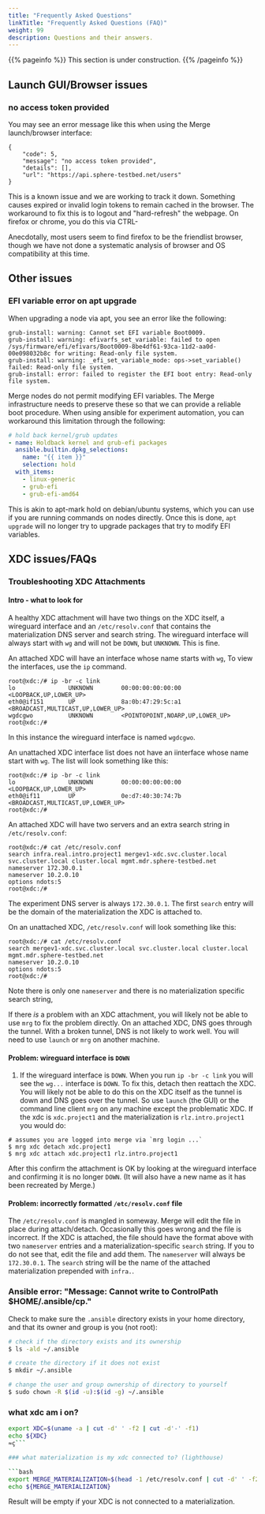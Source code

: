 ```yaml
---
title: "Frequently Asked Questions"
linkTitle: "Frequently Asked Questions (FAQ)"
weight: 99
description: Questions and their answers.
---
```


{{% pageinfo %}}
This section is under construction.
{{% /pageinfo %}}

## Launch GUI/Browser issues

### no access token provided

You may see an error message like this when using the Merge launch/browser interface:

```
{
    "code": 5,
    "message": "no access token provided",
    "details": [],
    "url": "https://api.sphere-testbed.net/users"
}
```

This is a known issue and we are working to track it down. Something causes expired or invalid login
tokens to remain cached in the browser. The workaround to fix this is to logout and "hard-refresh"
the webpage. On firefox or chrome, you do this via CTRL-<F5>

Anecdotally, most users seem to find firefox to be the friendlist browser, though we have not done a
systematic analysis of browser and OS compatibility at this time.

## Other issues

### EFI variable error on apt upgrade

When upgrading a node via apt, you see an error like the following:

```
grub-install: warning: Cannot set EFI variable Boot0009.
grub-install: warning: efivarfs_set_variable: failed to open /sys/firmware/efi/efivars/Boot0009-8be4df61-93ca-11d2-aa0d-00e098032b8c for writing: Read-only file system.
grub-install: warning: _efi_set_variable_mode: ops->set_variable() failed: Read-only file system.
grub-install: error: failed to register the EFI boot entry: Read-only file system.
```

Merge nodes do not permit modifying EFI variables. The Merge infrastructure needs to preserve these so that we can provide a reliable boot procedure. When using ansible for experiment automation, you can workaround this limitation through the following:

```yaml
# hold back kernel/grub updates
- name: Holdback kernel and grub-efi packages
  ansible.builtin.dpkg_selections:
    name: "{{ item }}"
    selection: hold
  with_items:
    - linux-generic
    - grub-efi
    - grub-efi-amd64
```

This is akin to apt-mark hold on debian/ubuntu systems, which you can use if you are running commands on nodes directly. Once this is done, `apt upgrade` will no longer try to upgrade packages that try to modify EFI variables.

## XDC issues/FAQs

### Troubleshooting XDC Attachments

#### Intro - what to look for

A healthy XDC attachment will have two things on the XDC itself, a wireguard interface and an `/etc/resolv.conf` that contains the materialization DNS server and search string. The wireguard interface will always start with `wg` and will not be `DOWN`, but `UNKNOWN`. This is fine. 

An attached XDC will have an interface whose name starts with `wg`, To view the interfaces, use the `ip` command. 

```
root@xdc:/# ip -br -c link                                                         
lo               UNKNOWN        00:00:00:00:00:00 <LOOPBACK,UP,LOWER_UP>           
eth0@if151       UP             8a:0b:47:29:5c:a1 <BROADCAST,MULTICAST,UP,LOWER_UP>
wgdcgwo          UNKNOWN        <POINTOPOINT,NOARP,UP,LOWER_UP>                    
root@xdc:/#                                                                        
```

In this instance the wireguard interface is named `wgdcgwo`.

An unattached XDC interface list does not have an iinterface whose name start with `wg`. The list will look something like this:
```
root@xdc:/# ip -br -c link                                                         
lo               UNKNOWN        00:00:00:00:00:00 <LOOPBACK,UP,LOWER_UP>           
eth0@if11        UP             0e:d7:40:30:74:7b <BROADCAST,MULTICAST,UP,LOWER_UP>
root@xdc:/#                                                                        
```

An attached XDC will have two servers and an extra search string in  `/etc/resolv.conf`:
```
root@xdc:/# cat /etc/resolv.conf                                                                                   
search infra.real.intro.project1 mergev1-xdc.svc.cluster.local svc.cluster.local cluster.local mgmt.mdr.sphere-testbed.net
nameserver 172.30.0.1                                                                                              
nameserver 10.2.0.10                                                                                               
options ndots:5                                                                          
root@xdc:/#               
```

The experiment DNS server is always `172.30.0.1`. The first `search` entry will be the domain of the materialization the XDC is attached to.

On an unattached XDC, `/etc/resolv.conf` will look something like this:
```
root@xdc:/# cat /etc/resolv.conf                                                         
search mergev1-xdc.svc.cluster.local svc.cluster.local cluster.local mgmt.mdr.sphere-testbed.net
nameserver 10.2.0.10                                                                     
options ndots:5                                                                          
root@xdc:/#                                                                              
```

Note there is only one `nameserver` and there is no materialization specific search string,

If there *is* a problem with an XDC attachment, you will likely not be able to use `mrg` to fix the problem directly. On an attached XDC, DNS goes through the tunnel. With a broken tunnel, DNS is not likely to work well. You will need to use `launch` or `mrg` on another machine. 

#### Problem: wireguard interface is `DOWN`

1) If the wireguard interface is `DOWN`. When you run `ip -br -c link` you will see the `wg...` interface is `DOWN`. To fix this, detach then reattach the XDC. You will likely not be able to do this on the XDC itself as the tunnel is down and DNS goes over the tunnel. So use `launch` (the GUI) or the command line client `mrg` on any machine except the problematic XDC. If the xdc is `xdc.project1` and the materialization is `rlz.intro.project1` you would do:

```
# assumes you are logged into merge via `mrg login ...`
$ mrg xdc detach xdc.project1
$ mrg xdc attach xdc.project1 rlz.intro.project1
```

After this confirm the attachment is OK by looking at the wireguard interface and confirming it is no longer `DOWN`. (It will also have a new name as it has been recreated by Merge.)

#### Problem: incorrectly formatted `/etc/resolv.conf` file

The `/etc/resolv.conf` is mangled in someway. Merge will edit the file in place during attach/detach. Occasionally this goes wrong and the file is incorrect. If the XDC is attached, the file should have the format above with two `nameserver` entries and a materialization-specific `search` string. If you to do not see that, edit the file and add them. The `nameserver` will always be `172.30.0.1`. The `search` string will be the name of the attached materialization prepended with `infra.`.   

### Ansible error: "Message: Cannot write to ControlPath $HOME/.ansible/cp."

Check to make sure the `.ansible` directory exists in your home
directory, and that its owner and group is you (not root):

```bash
# check if the directory exists and its ownership
$ ls -ald ~/.ansible

# create the directory if it does not exist
$ mkdir ~/.ansible

# change the user and group ownership of directory to yourself
$ sudo chown -R $(id -u):$(id -g) ~/.ansible
```

### what xdc am i on?

```bash
export XDC=$(uname -a | cut -d' ' -f2 | cut -d'-' -f1)
echo ${XDC}
≈ç```

### what materialization is my xdc connected to? (lighthouse)

```bash
export MERGE_MATERIALIZATION=$(head -1 /etc/resolv.conf | cut -d' ' -f2 | grep -Ev "cluster.local|test-cluster.redhat.com")
echo ${MERGE_MATERIALIZATION}
```

Result will be empty if your XDC is not connected to a materialization.

